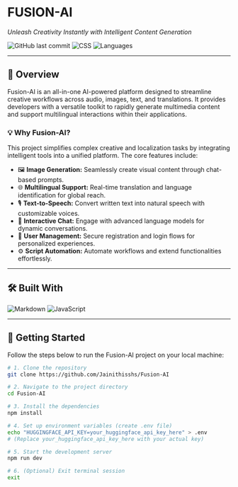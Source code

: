 # FUSION-AI

*Unleash Creativity Instantly with Intelligent Content Generation*

![GitHub last commit](https://img.shields.io/github/last-commit/Jainithisshs/Fusion-AI?label=last%20commit&color=blue)
![CSS](https://img.shields.io/badge/css-46.5%25-bluegrey)
![Languages](https://img.shields.io/badge/languages-3-blue)

---

## 🧠 Overview

Fusion-AI is an all-in-one AI-powered platform designed to streamline creative workflows across audio, images, text, and translations. It provides developers with a versatile toolkit to rapidly generate multimedia content and support multilingual interactions within their applications.

### 💡 Why Fusion-AI?

This project simplifies complex creative and localization tasks by integrating intelligent tools into a unified platform. The core features include:

- 🖼️ **Image Generation:** Seamlessly create visual content through chat-based prompts.
- 🌐 **Multilingual Support:** Real-time translation and language identification for global reach.
- 🎙️ **Text-to-Speech:** Convert written text into natural speech with customizable voices.
- 💬 **Interactive Chat:** Engage with advanced language models for dynamic conversations.
- 🔐 **User Management:** Secure registration and login flows for personalized experiences.
- ⚙️ **Script Automation:** Automate workflows and extend functionalities effortlessly.

---

## 🛠️ Built With

![Markdown](https://img.shields.io/badge/Markdown-000000?style=for-the-badge&logo=markdown&logoColor=white)
![JavaScript](https://img.shields.io/badge/JavaScript-F7DF1E?style=for-the-badge&logo=javascript&logoColor=000)

---

## 🚀 Getting Started

Follow the steps below to run the Fusion-AI project on your local machine:

```bash
# 1. Clone the repository
git clone https://github.com/Jainithisshs/Fusion-AI

# 2. Navigate to the project directory
cd Fusion-AI

# 3. Install the dependencies
npm install

# 4. Set up environment variables (create .env file)
echo "HUGGINGFACE_API_KEY=your_huggingface_api_key_here" > .env
# (Replace your_huggingface_api_key_here with your actual key)

# 5. Start the development server
npm run dev

# 6. (Optional) Exit terminal session
exit


